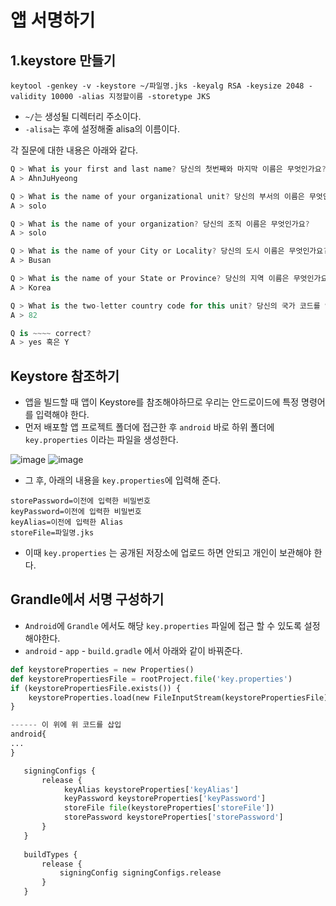 앱 서명하기
==

1.keystore 만들기
--
```
keytool -genkey -v -keystore ~/파일명.jks -keyalg RSA -keysize 2048 -validity 10000 -alias 지정할이름 -storetype JKS
```

- ```~/```는 생성될 디렉터리 주소이다.
- ```-alisa```는 후에 설정해줄 alisa의 이름이다.

각 질문에 대한 내용은 아래와 같다.
```dart
Q > What is your first and last name? 당신의 첫번째와 마지막 이름은 무엇인가요?
A > AhnJuHyeong

Q > What is the name of your organizational unit? 당신의 부서의 이름은 무엇인가요?
A > solo

Q > What is the name of your organization? 당신의 조직 이름은 무엇인가요?
A > solo

Q > What is the name of your City or Locality? 당신의 도시 이름은 무엇인가요?
A > Busan

Q > What is the name of your State or Province? 당신의 지역 이름은 무엇인가요?
A > Korea

Q > What is the two-letter country code for this unit? 당신의 국가 코드를 입력해 주세요
A > 82

Q is ~~~~ correct? 
A > yes 혹은 Y
```

Keystore 참조하기
--

- 앱을 빌드할 때 앱이 Keystore를 참조해야하므로 우리는 안드로이드에 특정 명령어를 입력해야 한다.
- 먼저 배포할 앱 프로젝트 폴더에 접근한 후 ```android``` 바로 하위 폴더에 ```key.properties``` 이라는 파일을 생성한다.

![image](https://user-images.githubusercontent.com/74492426/126156885-e5384c09-0150-403a-98dc-f85f1e422ce6.png) ![image](https://user-images.githubusercontent.com/74492426/126156847-928ebf08-c482-4757-b89a-f3749b1177e7.png)

- 그 후, 아래의 내용을 ```key.properties```에 입력해 준다.
```
storePassword=이전에 입력한 비밀번호
keyPassword=이전에 입력한 비밀번호
keyAlias=이전에 입력한 Alias
storeFile=파일명.jks
```

- 이때 ```key.properties``` 는 공개된 저장소에 업로드 하면 안되고 개인이 보관해야 한다.

Grandle에서 서명 구성하기
--

- ```Android```에 ```Grandle``` 에서도 해당 ```key.properties``` 파일에 접근 할 수 있도록 설정 해야한다.
- ```android``` - ```app``` - ```build.gradle``` 에서 아래와 같이 바꿔준다.

```py
def keystoreProperties = new Properties()
def keystorePropertiesFile = rootProject.file('key.properties')
if (keystorePropertiesFile.exists()) {
    keystoreProperties.load(new FileInputStream(keystorePropertiesFile))
}

------ 이 위에 위 코드를 삽입
android{
...
}
```

```py
   signingConfigs {
       release {
            keyAlias keystoreProperties['keyAlias']
            keyPassword keystoreProperties['keyPassword']
            storeFile file(keystoreProperties['storeFile'])
            storePassword keystoreProperties['storePassword']
       }
   }
   
   buildTypes {
       release {
           signingConfig signingConfigs.release
       }
   }
 ```
